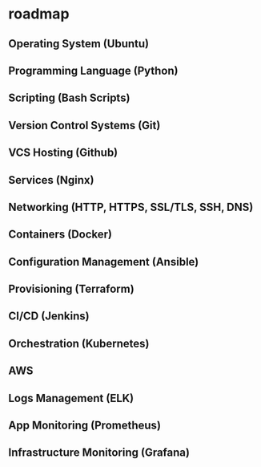 # roadmap

## Operating System (Ubuntu)

## Programming Language (Python)

## Scripting (Bash Scripts)

## Version Control Systems (Git)

## VCS Hosting (Github)

## Services (Nginx)

## Networking (HTTP, HTTPS, SSL/TLS, SSH, DNS)

## Containers (Docker)

## Configuration Management (Ansible)

## Provisioning (Terraform)



## CI/CD (Jenkins)

## Orchestration (Kubernetes)

## AWS

## Logs Management (ELK) 
## App Monitoring (Prometheus)
## Infrastructure Monitoring (Grafana)
